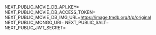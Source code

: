 NEXT_PUBLIC_MOVIE_DB_API_KEY=
NEXT_PUBLIC_MOVIE_DB_ACCESS_TOKEN=
NEXT_PUBLIC_MOVIE_DB_IMG_URL=https://image.tmdb.org/t/p/original
NEXT_PUBLIC_MONGO_URI=
NEXT_PUBLIC_SALT=
NEXT_PUBLIC_JWT_SECRET=